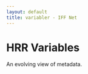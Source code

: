 ```yaml
---
layout: default
title: variabler - IFF Net
---
```



<div class="blurb">
	<h1>HRR Variables</h1>
	<p>An evolving view of metadata.</p>
</div>


<style>
    .node circle {
        fill: steelblue;
        stroke: steelblue;
        stroke-width: 1.5px;
    }

    .node rect {
        /*fill: steelblue;
        stroke: steelblue;
        stroke-width: 1.5px;*/
        z-index: -10
    }

    .node {
        font: 10px sans-serif;
    }

    .link {
        fill: none;
        stroke: #ccc;
        stroke-width: 1.5px;
    }

    .branch {
        font-weight: bold;
        font-size: 14px;
    }
    
    #viz {
    	background-color: white;
    	width: 2800px;
    }
    
    .compo-wrapper { background: white; }
</style>

<div id="viz">

<script src="http://d3js.org/d3.v3.min.js"></script>
<script>

    var diameter = 2660;

    var tree = d3.layout.tree()
        .size([360, diameter / 2 - 120])
        .separation(function(a, b) { return (a.parent == b.parent ? 1 : 2) / a.depth; });

    var diagonal = d3.svg.diagonal.radial()
        .projection(function(d) { return [d.y, d.x / 180 * Math.PI]; });

    var svg = d3.select("#viz").append("svg")
        .attr("width", diameter)
        .attr("height", diameter + 50)
        .append("g")
        .attr("transform", "translate(" + diameter / 2 + "," + diameter / 2 + ")");

    d3.json("https://rawgit.com/gateways/variabler/gh-pages/viz/data.json", function (error, root) {
        if (error) throw error;

        var nodes = tree.nodes(root),
            links = tree.links(nodes);

        var link = svg.selectAll(".link")
            .data(links)
            .enter().append("path")
            .attr("class", "link")
            .attr("d", diagonal);

        var node = svg.selectAll(".node")
            .data(nodes)
            .enter().append("g")
            .attr("class", "node")
            .attr("transform", function(d) { return "rotate(" + (d.x - 90) + ")translate(" + d.y + ")"; })

        //node.append("circle")
        //    .attr("r", 7.5);

        node.append("rect")
            .attr("x", 0)
            .attr("y", -7)
            .attr("width", function(d) { return d.name.length * 8 })
            .attr("height", 12)
            .style("display", function(d) { return d.Case === "Branch" ? "none" : null; })
            .style("fill", function (d) {
                if (d.Case === "Leaf") {
                    return d.sensitivity.Case === "Restricted" ? "red" :  d.sensitivity.Case === "Guarded" ? "yellow" : "green";
                }
            });

        node.append("text")
            .attr("dy", ".31em")
            .attr("text-anchor", function(d) { return d.x < 180 ? "start" : "end"; })
            .attr("transform", function(d) { return d.x < 180 ? "translate(8)" : "rotate(180)translate(-8)"; })
            .text(function (d) { return d.name; })
            .attr("class", function (d) { return (d.Case === "Branch") ? "branch" : "leaf"; });
    });

    d3.select(self.frameElement).style("height", diameter - 150 + "px");

</script>
</div>
